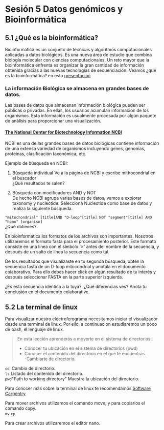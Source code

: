 # Sesión 5 Datos genómicos y Bioinformática   

## 5.1 ¿Qué es la bioinformática?  
Bioinformática es un conjunto de técnicas y algoritmos computacionales aplicadas a datos biológicos. Es una nueva área de estudio que combina biología molecular con ciencias computacionales. Un reto mayor que la bioinformática enfrenta es organizar la gran cantidad de información obtenida gracias a las nuevas tecnologías de secuenciación. Veamos ¿qué es la bioinformática? en esta [presentación](https://docs.google.com/presentation/d/1YVe0m1G_4EgnF9--HmRjnNluNHYqXNrpozsXTktSNgc/edit?usp=sharing)    

### La información Biológica se almacena en grandes bases de datos.  
Las bases de datos que almacenan información biológica pueden ser públicas o privadas. En ellas, los usuarios acumulan información de los organismos. Esta información es usualmente procesada por algún paquete de análisis para proporcionar una visualización.  

#### [The National Center for Biotechnology Information NCBI](https://www.ncbi.nlm.nih.gov/)  
NCBI es una de las grandes bases de datos biológicas contiene información de una extensa variedad de organismos incluyendo genes, genomas, proteinas, clasificación taxonómica, etc.  

Ejemplo de búsqueda en NCBI:
1. Búsqueda individual
   Ve a la página de NCBI y escribe mithocondrial en el buscador  
   ¿Qué resultados te salen?  
   
2. Búsqueda con modificadores AND y NOT   
 De hecho NCBI agrupa varias bases de datos, vamos a explorar taxonomy y nucleotide. Selecciona Nucleotide como base de datos y realiza la siguiente búsqueda.   
   
`"mitochondrial" [title]AND "D-loop"[title] NOT "segment"[title] AND "homo" [organism]  `    
¿Qué obtienes?  

En bioinformática los formatos de los archivos son importantes. Nosotros utilizaremos el formato fasta para el procesamiento posterior. Este formato consiste en una línea con el símbolo '>' antes del nombre de la secuencia, y después de un salto de línea la secuencia como tal.  

De los resultados que visualizaste en tu segunda búsqueda, obtén la secuencia fasta de un D-loop mitocondrial y anótala en el documento colaborativo. Para ello debes hacer click en algún resultado de tu interés y después seleccionar FASTA en la parte superior izquierda.  

¿Es esta secuencia idéntica a la tuya?. ¿Qué diferencias ves? Anota tu conclusión en el documento colaborativo.  

## 5.2 La terminal de linux  
Para visualizar nuestro electroferograma necesitamos iniciar el visualizador desde una terminal de linux. Por ello, a continuacion estudiaremos un poco de bash, el lenguaje de linux. 

> En esta lección aprenderás a moverte en el sistema de directorios:  
> - Conocer tu ubicación en el sistema de directorios (pwd)  
> - Conocer el contenido del directorio en el que te encuentras.   
> -Cambiarte de directorio.  

`cd `Cambio de directorio.    
`ls` Listado del contenido del directorio.    
`pwd`"Path to working directory" Muestra la ubicación del directorio.    

Para conocer más sobre la terminal de linux te recomendamos <a href="https://swcarpentry.github.io/shell-novice-es/"> Software Carpentry </a>

Para mover archivos utilizamos el comando move, y para copiarlos el comando copy.  
`mv`
`cp`

Para crear archivos utilizaremos el editor nano.  
